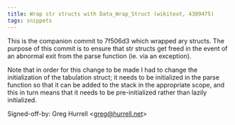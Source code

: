 ```yaml
---
title: Wrap str structs with Data_Wrap_Struct (wikitext, 4389475)
tags: snippets
---
```


This is the companion commit to 7f506d3 which wrapped ary structs. The purpose of this commit is to ensure that str structs get freed in the event of an abnormal exit from the parse function (ie. via an exception).

Note that in order for this change to be made I had to change the initialization of the tabulation struct; it needs to be initialized in the parse function so that it can be added to the stack in the appropriate scope, and this in turn means that it needs to be pre-initialized rather than lazily initialized.

Signed-off-by: Greg Hurrell &lt;greg@hurrell.net&gt;
